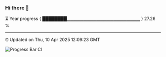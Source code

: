 ### Hi there 👋

⏳ Year progress { ████████▁▁▁▁▁▁▁▁▁▁▁▁▁▁▁▁▁▁▁▁▁▁ } 27.26 %

---

⏰ Updated on Thu, 10 Apr 2025 12:09:23 GMT

![Progress Bar CI](https://github.com/liununu/liununu/workflows/Progress%20Bar%20CI/badge.svg)

